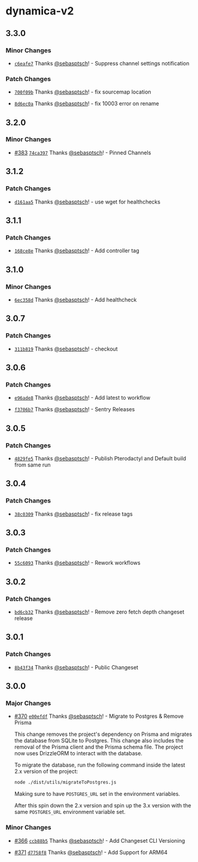 # dynamica-v2

## 3.3.0

### Minor Changes

- [`c6eafe7`](https://github.com/DynamicaBot/Dynamica-V2/commit/c6eafe7f5a342b0af4d51f1a48ab7c2d52d52892) Thanks [@sebasptsch](https://github.com/sebasptsch)! - Suppress channel settings notification

### Patch Changes

- [`700f09b`](https://github.com/DynamicaBot/Dynamica-V2/commit/700f09b3e4a47157247096cfc7fc7d0583749de8) Thanks [@sebasptsch](https://github.com/sebasptsch)! - fix sourcemap location

- [`8d6ec0a`](https://github.com/DynamicaBot/Dynamica-V2/commit/8d6ec0afa1e0919b4dd228e24721a9a9c24cd6a7) Thanks [@sebasptsch](https://github.com/sebasptsch)! - fix 10003 error on rename

## 3.2.0

### Minor Changes

- [#383](https://github.com/DynamicaBot/Dynamica-V2/pull/383) [`74ca397`](https://github.com/DynamicaBot/Dynamica-V2/commit/74ca39758c3f1940417e5cc08bec42d660f08d03) Thanks [@sebasptsch](https://github.com/sebasptsch)! - Pinned Channels

## 3.1.2

### Patch Changes

- [`d161aa5`](https://github.com/DynamicaBot/Dynamica-V2/commit/d161aa5b7f7e5e013a9d4df00bf337d43622845f) Thanks [@sebasptsch](https://github.com/sebasptsch)! - use wget for healthchecks

## 3.1.1

### Patch Changes

- [`168ce8e`](https://github.com/DynamicaBot/Dynamica-V2/commit/168ce8e25d85c66377b1445abad3aa2528803bb3) Thanks [@sebasptsch](https://github.com/sebasptsch)! - Add controller tag

## 3.1.0

### Minor Changes

- [`6ec358d`](https://github.com/DynamicaBot/Dynamica-V2/commit/6ec358df09d4d31e4672abc2c651d43fc1fba3fa) Thanks [@sebasptsch](https://github.com/sebasptsch)! - Add healthcheck

## 3.0.7

### Patch Changes

- [`311b819`](https://github.com/DynamicaBot/Dynamica-V2/commit/311b819848a7490d845a81d4cc37d1e9c3b2c18d) Thanks [@sebasptsch](https://github.com/sebasptsch)! - checkout

## 3.0.6

### Patch Changes

- [`e96ade8`](https://github.com/DynamicaBot/Dynamica-V2/commit/e96ade848b067c43fbd6a83d2ab2fd243a25143c) Thanks [@sebasptsch](https://github.com/sebasptsch)! - Add latest to workflow

- [`f3706b7`](https://github.com/DynamicaBot/Dynamica-V2/commit/f3706b7948741e6c041f3fa75a24f187aa0088f2) Thanks [@sebasptsch](https://github.com/sebasptsch)! - Sentry Releases

## 3.0.5

### Patch Changes

- [`4829fe5`](https://github.com/DynamicaBot/Dynamica-V2/commit/4829fe56a0e4cc719e541998536400044b25f96a) Thanks [@sebasptsch](https://github.com/sebasptsch)! - Publish Pterodactyl and Default build from same run

## 3.0.4

### Patch Changes

- [`38c0309`](https://github.com/DynamicaBot/Dynamica-V2/commit/38c030905868a24afd36a3cd2fa0737f2114d238) Thanks [@sebasptsch](https://github.com/sebasptsch)! - fix release tags

## 3.0.3

### Patch Changes

- [`55c6093`](https://github.com/DynamicaBot/Dynamica-V2/commit/55c60930fb8abdff94d3df9620840504a4aac11f) Thanks [@sebasptsch](https://github.com/sebasptsch)! - Rework workflows

## 3.0.2

### Patch Changes

- [`bd6cb32`](https://github.com/DynamicaBot/Dynamica-V2/commit/bd6cb32c5fdf299ed5c0c583168a566b30c901d6) Thanks [@sebasptsch](https://github.com/sebasptsch)! - Remove zero fetch depth changeset release

## 3.0.1

### Patch Changes

- [`8b43f34`](https://github.com/DynamicaBot/Dynamica-V2/commit/8b43f34dfe4fe2b7c9ac2c64df9879c380f96703) Thanks [@sebasptsch](https://github.com/sebasptsch)! - Public Changeset

## 3.0.0

### Major Changes

- [#370](https://github.com/DynamicaBot/Dynamica-V2/pull/370) [`e00efdf`](https://github.com/DynamicaBot/Dynamica-V2/commit/e00efdf77635235a30bff3e924731addd03d5c05) Thanks [@sebasptsch](https://github.com/sebasptsch)! - Migrate to Postgres & Remove Prisma

  This change removes the project's dependency on Prisma and migrates the database from SQLite to Postgres. This change also includes the removal of the Prisma client and the Prisma schema file. The project now uses DrizzleORM to interact with the database.

  To migrate the database, run the following command inside the latest 2.x version of the project:

  ```bash
  node ./dist/utils/migrateToPostgres.js
  ```

  Making sure to have `POSTGRES_URL` set in the environment variables.

  After this spin down the 2.x version and spin up the 3.x version with the same `POSTGRES_URL` environment variable set.

### Minor Changes

- [#366](https://github.com/DynamicaBot/Dynamica-V2/pull/366) [`ccb88b5`](https://github.com/DynamicaBot/Dynamica-V2/commit/ccb88b5226602fd57312ed3360a95279d99a3ad5) Thanks [@sebasptsch](https://github.com/sebasptsch)! - Add Changeset CLI Versioning

- [#371](https://github.com/DynamicaBot/Dynamica-V2/pull/371) [`d7758f8`](https://github.com/DynamicaBot/Dynamica-V2/commit/d7758f8330837b7802320768effe1e65dd4baa4d) Thanks [@sebasptsch](https://github.com/sebasptsch)! - Add Support for ARM64
